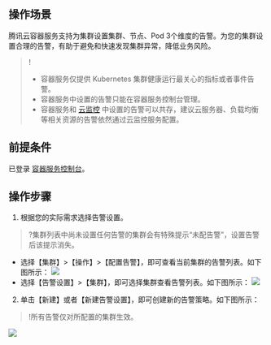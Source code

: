 ## 操作场景
腾讯云容器服务支持为集群设置集群、节点、Pod 3个维度的告警。为您的集群设置合理的告警，有助于避免和快速发现集群异常，降低业务风险。
>!
> - 容器服务仅提供 Kubernetes 集群健康运行最关心的指标或者事件告警。
> - 容器服务中设置的告警只能在容器服务控制台管理。
> - 容器服务和 [云监控](https://console.cloud.tencent.com/monitor/overview) 中设置的告警可以共存，建议云服务器、负载均衡等相关资源的告警依然通过云监控服务配置。

## 前提条件

已登录 [容器服务控制台](https://console.cloud.tencent.com/tke2)。

## 操作步骤 

1. 根据您的实际需求选择告警设置。
 >?集群列表中尚未设置任何告警的集群会有特殊提示“未配告警”，设置告警后该提示消失。

 - 选择【集群】>【操作】>【配置告警】，即可查看当前集群的告警列表。如下图所示：
![](https://main.qcloudimg.com/raw/1b164e1f17b0fc1b06eb2251b35e4a8b.png)
 - 选择【告警设置】>【集群】，即可选择集群查看告警列表。如下图所示：
![](https://main.qcloudimg.com/raw/aac05a04f5651d934c25d300816a0701.png)
2. 单击【新建】或者【新建告警设置】，即可创建新的告警策略。如下图所示：
>!所有告警仅对所配置的集群生效。
>
![](https://main.qcloudimg.com/raw/a84350464b6bfc13b186f449d4f28979.png)




